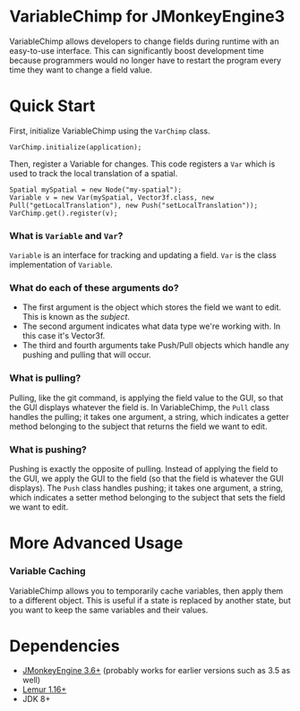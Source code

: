 # VariableChimp for JMonkeyEngine3
VariableChimp allows developers to change fields during runtime with an easy-to-use interface. This can significantly boost development time because programmers would no longer have to restart the program every time they want to change a field value.

# Quick Start
First, initialize VariableChimp using the `VarChimp` class.
```
VarChimp.initialize(application);
```
Then, register a Variable for changes. This code registers a `Var` which is used to track the local translation of a spatial.
```
Spatial mySpatial = new Node("my-spatial");
Variable v = new Var(mySpatial, Vector3f.class, new Pull("getLocalTranslation"), new Push("setLocalTranslation"));
VarChimp.get().register(v);
```

### What is `Variable` and `Var`?
`Variable` is an interface for tracking and updating a field. `Var` is the class implementation of `Variable`.

### What do each of these arguments do?
* The first argument is the object which stores the field we want to edit. This is known as the *subject*.
* The second argument indicates what data type we're working with. In this case it's Vector3f.
* The third and fourth arguments take Push/Pull objects which handle any pushing and pulling that will occur.

### What is pulling?
Pulling, like the git command, is applying the field value to the GUI, so that the GUI displays whatever the field is. In VariableChimp, the `Pull` class handles the pulling; it takes one argument, a string, which indicates a getter method belonging to the subject that returns the field we want to edit.

### What is pushing?
Pushing is exactly the opposite of pulling. Instead of applying the field to the GUI, we apply the GUI to the field (so that the field is whatever the GUI displays). The `Push` class handles pushing; it takes one argument, a string, which indicates a setter method belonging to the subject that sets the field we want to edit.

# More Advanced Usage

### Variable Caching
VariableChimp allows you to temporarily cache variables, then apply them to a different object. This is useful if a state is replaced by another state, but you want to keep the same variables and their values.

# Dependencies
* [JMonkeyEngine 3.6+](https://github.com/jMonkeyEngine/jmonkeyengine) (probably works for earlier versions such as 3.5 as well)
* [Lemur 1.16+](https://github.com/jMonkeyEngine-Contributions/Lemur)
* JDK 8+
